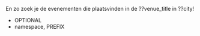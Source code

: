 En zo zoek je de evenementen die plaatsvinden in de ??venue_title in ??city!

- OPTIONAL
- namespace, PREFIX